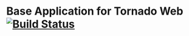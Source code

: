 # Base Application for Tornado Web [![Build Status](https://travis-ci.org/coyote240/tornadobase.svg?branch=master)](https://travis-ci.org/coyote240/tornadobase)
